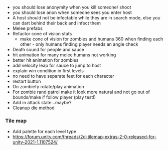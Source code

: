 * you should lose anonymity when you kill someone/ shoot
* you should lose anon when someone sees you enter host
* A host should not be infectable while they are in search mode, else you can dart behind their back and infect them
* Melee prefabs
* Refactor cone of vision stats
    - make cone of vision for zombies and humans 360 when finding each other - only humans finding player needs an angle check
* Death sound for people and sauce
* hit animation for many melee humans not working
* better hit animation for zombies
* add velocity leap for sauce to jump to host 
* explain win condition in first levels
* no need to have separate feet for each character
* restart button
* On zombiefy rotate/play animation
* For zombie rand patrol make it look more natural and not go out of bounds/make if follow player (play test!)
* Add in attack state...maybe?
* Cleanup die method


### Tile map
* Add palette for each level type
* https://forum.unity.com/threads/2d-tilemap-extras-2-0-released-for-unity-2021-1.1107524/